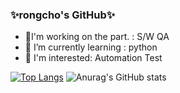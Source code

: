 

  ### ✨rongcho's GitHub✨

- 🔭I'm working on the part. : S/W QA
- 🌱 I’m currently learning : python
- 🤔 I'm interested: Automation Test




  
﻿[![Top Langs](https://github-readme-stats.vercel.app/api/top-langs/?username=rongcho&langs_count=10&layout=compact&theme=nightowl)](https://github.com/rongcho) ![Anurag's GitHub stats](https://github-readme-stats.vercel.app/api?username=rongcho&theme=nightowl&show_icons=true)
  




<div align="center">


</div>
  
  
  
  
<!--
**rongcho/rongcho** is a ✨ _special_ ✨ repository because its `README.md` (this file) appears on your GitHub profile.

Here are some ideas to get you started:

- 🔭 I’m currently working on ...
- 🌱 I’m currently learning ...
- 👯 I’m looking to collaborate on ...
- 🤔 I’m looking for help with ...
- 💬 Ask me about ...
- 📫 How to reach me: ...
- 😄 Pronouns: ...
- ⚡ Fun fact: ...
-->
